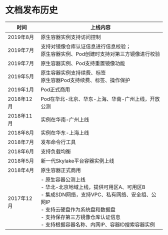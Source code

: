 
# 文档发布历史   

|时间|上线内容|
|-|-|
|2019年8月|原生容器实例支持访问控制 |
|2019年7月|支持对镜像仓库认证信息进行信息校验；<br>原生容器实例、Pod创建时支持对第三方镜像进行校验|
|2019年7月|原生容器实例、Pod支持重置镜像功能|
|2019年5月|原生容器实例支持续费、标签<br>原生容器Pod支持续费、标签、操作保护|
|2019年1月|Pod正式商用|
|2018年12月|Pod在华北-北京、华东-上海、华南-广州上线，开放公测|
|2018年11月|实例在华南-广州上线|
|2018年8月|实例在华东-上海上线|
|2018年7月|发布命令行工具|
|2018年6月|支持负载均衡|
|2018年5月|新一代Skylake平台容器实例上线|
|2018年4月|原生容器正式商用|
|2017年12月|- 原生容器公测上线<br>- 华北-北京地域上线，提供可用区A、可用区B<br>- 集成SDN网络，支持VPC、私有网络、安全组、公网IP<br>- 支持云硬盘作为系统盘和数据盘<br>- 支持保存第三方镜像仓库认证信息<br>- 支持根据容器名称、内网IP、容器ID搜索容器实例|

